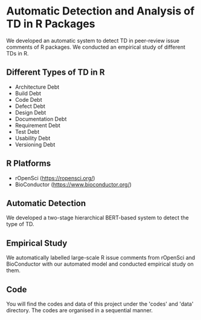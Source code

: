# Automatic Detection and Analysis of TD in R Packages
We developed an automatic system to detect TD in peer-review issue comments of R packages. We conducted an empirical study of different TDs in R.

## Different Types of TD in R
* Architecture Debt
* Build Debt
* Code Debt
* Defect Debt
* Design Debt
* Documentation Debt
* Requirement Debt
* Test Debt
* Usability Debt
* Versioning Debt

## R Platforms
* rOpenSci (https://ropensci.org/)
* BioConductor (https://www.bioconductor.org/)

## Automatic Detection
We developed a two-stage hierarchical BERT-based system to detect the type of TD.

## Empirical Study
We automatically labelled large-scale R issue comments from rOpenSci and BioConductor with our automated model and conducted empirical study on them.

## Code
You will find the codes and data of this project under the 'codes' and 'data' directory. The codes are organised in a sequential manner.
